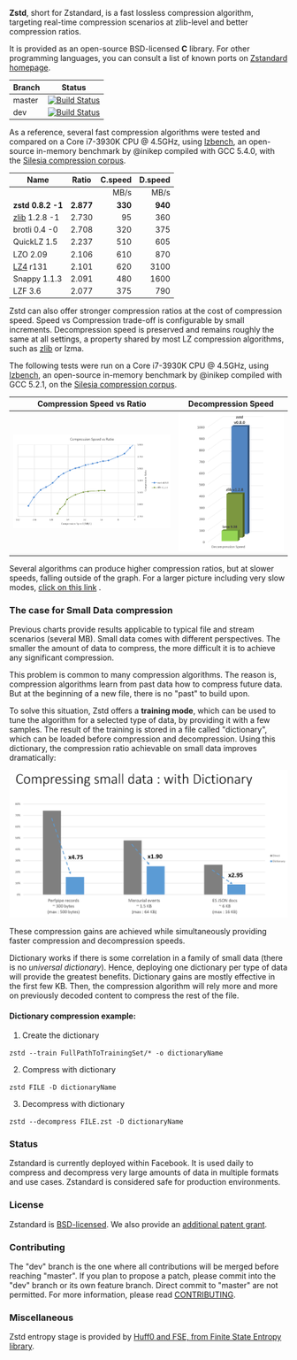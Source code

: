  **Zstd**, short for Zstandard, is a fast lossless compression algorithm,
 targeting real-time compression scenarios at zlib-level and better compression ratios.

It is provided as an open-source BSD-licensed **C** library.
For other programming languages,
you can consult a list of known ports on [Zstandard homepage](http://www.zstd.net/#other-languages).

|Branch      |Status   |
|------------|---------|
|master      | [![Build Status](https://travis-ci.org/facebook/zstd.svg?branch=master)](https://travis-ci.org/facebook/zstd) |
|dev         | [![Build Status](https://travis-ci.org/facebook/zstd.svg?branch=dev)](https://travis-ci.org/facebook/zstd) |

As a reference, several fast compression algorithms were tested and compared on a Core i7-3930K CPU @ 4.5GHz, using [lzbench], an open-source in-memory benchmark by @inikep compiled with GCC 5.4.0, with the [Silesia compression corpus].

[lzbench]: https://github.com/inikep/lzbench
[Silesia compression corpus]: http://sun.aei.polsl.pl/~sdeor/index.php?page=silesia


|Name             | Ratio | C.speed | D.speed |
|-----------------|-------|--------:|--------:|
|                 |       |   MB/s  |  MB/s   |
|**zstd 0.8.2 -1**|**2.877**|**330**| **940** |
| [zlib] 1.2.8 -1 | 2.730 |    95   |   360   |
| brotli 0.4 -0   | 2.708 |   320   |   375   |
| QuickLZ 1.5     | 2.237 |   510   |   605   |
| LZO 2.09        | 2.106 |   610   |   870   |
| [LZ4] r131      | 2.101 |   620   |  3100   |
| Snappy 1.1.3    | 2.091 |   480   |  1600   |
| LZF 3.6         | 2.077 |   375   |   790   |

[zlib]:http://www.zlib.net/
[LZ4]: http://www.lz4.org/

Zstd can also offer stronger compression ratios at the cost of compression speed.
Speed vs Compression trade-off is configurable by small increments. Decompression speed is preserved and remains roughly the same at all settings, a property shared by most LZ compression algorithms, such as [zlib] or lzma.

The following tests were run on a Core i7-3930K CPU @ 4.5GHz, using [lzbench], an open-source in-memory benchmark by @inikep compiled with GCC 5.2.1, on the [Silesia compression corpus].

Compression Speed vs Ratio | Decompression Speed
---------------------------|--------------------
![Compression Speed vs Ratio](images/Cspeed4.png "Compression Speed vs Ratio") | ![Decompression Speed](images/Dspeed4.png "Decompression Speed")

Several algorithms can produce higher compression ratios, but at slower speeds, falling outside of the graph.
For a larger picture including very slow modes, [click on this link](images/DCspeed5.png) .


### The case for Small Data compression

Previous charts provide results applicable to typical file and stream scenarios (several MB). Small data comes with different perspectives. The smaller the amount of data to compress, the more difficult it is to achieve any significant compression.

This problem is common to many compression algorithms. The reason is, compression algorithms learn from past data how to compress future data. But at the beginning of a new file, there is no "past" to build upon.

To solve this situation, Zstd offers a __training mode__, which can be used to tune the algorithm for a selected type of data, by providing it with a few samples. The result of the training is stored in a file called "dictionary", which can be loaded before compression and decompression. Using this dictionary, the compression ratio achievable on small data improves dramatically:

![Compressing Small Data](images/smallData.png "Compressing Small Data")

These compression gains are achieved while simultaneously providing faster compression and decompression speeds.

Dictionary works if there is some correlation in a family of small data (there is no _universal dictionary_).
Hence, deploying one dictionary per type of data will provide the greatest benefits. Dictionary gains are mostly effective in the first few KB. Then, the compression algorithm will rely more and more on previously decoded content to compress the rest of the file.

#### Dictionary compression example:

1) Create the dictionary

`zstd --train FullPathToTrainingSet/* -o dictionaryName`

2) Compress with dictionary

`zstd FILE -D dictionaryName`

3) Decompress with dictionary

`zstd --decompress FILE.zst -D dictionaryName`

### Status

Zstandard is currently deployed within Facebook. It is used daily to compress and decompress very large amounts of data in multiple formats and use cases.
Zstandard is considered safe for production environments.

### License

Zstandard is [BSD-licensed](LICENSE). We also provide an [additional patent grant](PATENTS).

### Contributing

The "dev" branch is the one where all contributions will be merged before reaching "master".
If you plan to propose a patch, please commit into the "dev" branch or its own feature branch.
Direct commit to "master" are not permitted.
For more information, please read [CONTRIBUTING](CONTRIBUTING.md).

### Miscellaneous

Zstd entropy stage is provided by [Huff0 and FSE, from Finite State Entropy library](https://github.com/Cyan4973/FiniteStateEntropy).
